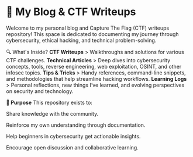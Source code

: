 # 🧠 My Blog & CTF Writeups
Welcome to my personal blog and Capture The Flag (CTF) writeups repository! This space is dedicated to documenting my journey through cybersecurity, ethical hacking, and technical problem-solving.

🔍 What's Inside?
**CTF Writeups**
      > Walkthroughs and solutions for various CTF challenges.
**Technical Articles**
      > Deep dives into cybersecurity concepts, tools, reverse engineering, web exploitation, OSINT, and other infosec topics.
**Tips & Tricks**
      > Handy references, command-line snippets, and methodologies that help streamline hacking workflows.
**Learning Logs**
      > Personal reflections, new things I’ve learned, and evolving perspectives on security and technology.

**🎯 Purpose**
This repository exists to:

   Share knowledge with the community.

   Reinforce my own understanding through documentation.

   Help beginners in cybersecurity get actionable insights.

   Encourage open discussion and collaborative learning.